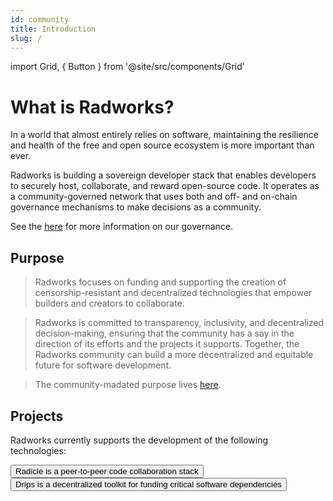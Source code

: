 ```yaml
---
id: community
title: Introduction
slug: /
---
```


import Grid, { Button } from '@site/src/components/Grid'

# What is Radworks?

In a world that almost entirely relies on software, maintaining the resilience and health of the free and open source ecosystem is more important than ever.

Radworks is building a sovereign developer stack that enables developers to securely host, collaborate, and reward open-source code. It operates as a community-governed network that uses both and off- and on-chain governance mechanisms to make decisions as a community. 

See the [here](https://docs.radworks.org/community/governance-overview) for more information on our governance.

## Purpose

> Radworks focuses on funding and supporting the creation of censorship-resistant and decentralized technologies that empower builders and creators to collaborate.

> Radworks is committed to transparency, inclusivity, and decentralized decision-making, ensuring that the community has a say in the direction of its efforts and the projects it supports. Together, the Radworks community can build a more decentralized and equitable future for software development. 

> The community-madated purpose lives [here](https://app.radicle.xyz/seeds/seed.radworks.org/rad:zPUsinVa3gP71g6Dt47LP76phAWd/tree/main/purpose.md).

## Projects
Radworks currently supports the development of the following technologies:

<Grid>
  <Button
    href="https://radicle.xyz"
    title="Radicle 👾"
    cta="radicle.xyz"
  >
    Radicle is a peer-to-peer code collaboration stack
  </Button>
  <Button
    href="https://drips.network"
    title="Drips 💧"
    cta="drips.network"
  >
    Drips is a decentralized toolkit for funding critical software dependencies
  </Button>
</Grid>
